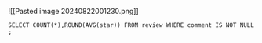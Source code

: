 ![[Pasted image 20240822001230.png]]
```
SELECT COUNT(*),ROUND(AVG(star)) FROM review WHERE comment IS NOT NULL ;
```